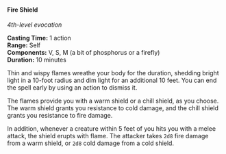 #### Fire Shield
<!-- markdownlint-disable link-image-reference-definitions -->
[_metadata_:spell_name]:- "Fire Shield"
[_metadata_:spell_level]:- "4"
[_metadata_:spell_school]:- "evocation"
[_metadata_:ritual]:- "false"
[_metadata_:casting_time_amount]:- "1"
[_metadata_:casting_time_unit]:- "action"
[_metadata_:range]:- "Self"
[_metadata_:target]:- "Self"
[_metadata_:components_verbal]:- "true"
[_metadata_:components_somatic]:- "true"
[_metadata_:components_material]:- "true"
[_metadata_:components_material_description]:- "a bit of phosphorus or a firefly"
[_metadata_:duration]:- "10 minutes"
[_metadata_:concentration]:- "false"
[_metadata_:damage_formula]:- "2d8"
[_metadata_:damage_type]:- "fire or cold"
[_metadata_:compared_to_wotc_srd_5.1]:- "mechanics_same_wording_same"
[_metadata_:compared_to_a5e_srd]:- "mechanics_different_wording_different"
<!-- markdownlint-disable-next-line no-emphasis-as-heading -->
_4th-level evocation_

**Casting Time:** 1 action \
**Range:** Self \
**Components:** V, S, M (a bit of phosphorus or a firefly) \
**Duration:** 10 minutes

Thin and wispy flames wreathe your body for the duration, shedding bright light in a 10-foot radius and dim light for an additional 10 feet.
You can end the spell early by using an action to dismiss it.

The flames provide you with a warm shield or a chill shield, as you choose.
The warm shield grants you resistance to cold damage, and the chill shield grants you resistance to fire damage.

In addition, whenever a creature within 5 feet of you hits you with a melee attack, the shield erupts with flame.
The attacker takes `2d8` fire damage from a warm shield, or `2d8` cold damage from a cold shield.
